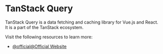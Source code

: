 # TanStack Query

TanStack Query is a data fetching and caching library for Vue.js and React. It is a part of the TanStack ecosystem.

Visit the following resources to learn more:

- [@official@Official Website](https://tanstack.com/query)
